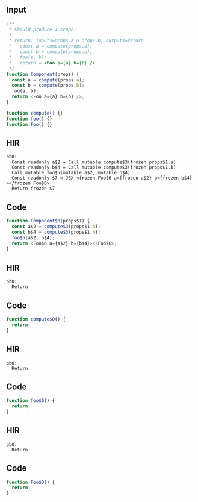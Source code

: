 
## Input

```javascript
/**
 * Should produce 1 scope:
 *
 * return: inputs=props.a & props.b; outputs=return
 *   const a = compute(props.a);
 *   const b = compute(props.b);
 *   foo(a, b);
 *   return = <Foo a={a} b={b} />
 */
function Component(props) {
  const a = compute(props.a);
  const b = compute(props.b);
  foo(a, b);
  return <Foo a={a} b={b} />;
}

function compute() {}
function foo() {}
function Foo() {}

```

## HIR

```
bb0:
  Const readonly a$2 = Call mutable compute$3(frozen props$1.a)
  Const readonly b$4 = Call mutable compute$3(frozen props$1.b)
  Call mutable foo$5(mutable a$2, mutable b$4)
  Const readonly $7 = JSX <frozen Foo$6 a={frozen a$2} b={frozen b$4} ></frozen Foo$6>
  Return frozen $7
```

## Code

```javascript
function Component$0(props$1) {
  const a$2 = compute$3(props$1.a);
  const b$4 = compute$3(props$1.b);
  foo$5(a$2, b$4);
  return <Foo$6 a={a$2} b={b$4}></Foo$6>;
}

```
## HIR

```
bb0:
  Return
```

## Code

```javascript
function compute$0() {
  return;
}

```
## HIR

```
bb0:
  Return
```

## Code

```javascript
function foo$0() {
  return;
}

```
## HIR

```
bb0:
  Return
```

## Code

```javascript
function Foo$0() {
  return;
}

```
      